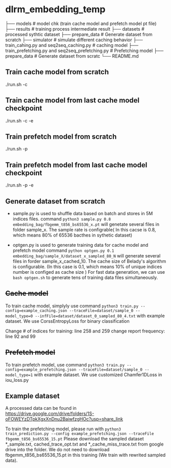 # dlrm_embedding_temp


├── models                                               # model chk (train cache model and prefetch model pt file)
├── results                                              # training process intermediate result
├── datasets                                             # processed sythtic dataset
├── prepare_data                                         # Generate dataset from scratch
├── simulator                                            # simulate different caching behavior
├── train_cahing.py and seq2seq_caching.py               # caching model
├── train_prefetching.py and seq2seq_prefetching.py      # Prefetching model
├── prepare_data                                         # Generate dataset from scratc
└── README.md


## Train cache model from scratch
./run.sh -c

## Train cache model from last cache model checkpoint
./run.sh -c -e

## Train prefetch model from scratch
./run.sh -p

## Train prefetch model from last cache model checkpoint
./run.sh -p -e

## Generate dataset from scratch

- sample.py is used to shuffle data based on batch and stores in 5M indices files.
  command `python3 sample.py 0.8 embedding_bag/fbgemm_t856_bs65536_x.pt` will genetate several files in folder sample_x. The sample rate is configrable( In this cacse is 0.8, which means 80% of 65536 bacthes in sythetic dataset) 
  
- optgen.py is used to generate training data for cache model and prefetch model
  command `python optgen.py 0.1 embedding_bag/sample_X/dataset_x_sampled_80_N` will generate several files in forder sample_x_cached_10. The cache size of Belady's algorithm is configurable. (In this case is 0.1, which means 10% of unique indices number is configed as cache size )
  For fast data generation, we can use `bash optgen.sh` to generate tens of training data files simultaneously. 
  
## ~~Cache model~~
To train cache model, simplyly use command `python3 train.py --config=example_caching.json --traceFile=dataset/sample_0 --model_type=0 --infFile=dataset/dataset_0_sampled_80_4.txt` with example dataset. We use CorssEntropyLoss for binary classification

Change # of indices for training: line 258 and 259
change report frequency: line 92 and 99


## ~~Prefetch model~~
To train prefetch model, use command `python3 train.py --config=example_prefetching.json --traceFile=dataset/sample_0 --model_type=1` with example dataset. We use customized Chamfer1DLoss in iou_loss.py


## Example dataset
A processed data can be found in https://drive.google.com/drive/folders/1S-oFOWEYzDTpkXgxXnDnu2BaiwfzgHOc?usp=share_link

To train the prefetching model, please run with `python3 train_prediction.py --config example_prefetching.json --traceFile fbgemm_t856_bs65536_15.pt`
Please download the sampled dataset *_sample.txt, cached_trace_opt.txt and *_cache_miss_trace.txt from google drive into the folder. We do not need to download fbgemm_t856_bs65536_15.pt in this training (We train with rewrited sampled data). 


